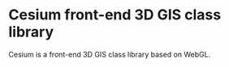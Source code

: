 # Cesium front-end 3D GIS class library

Cesium is a front-end 3D GIS class library based on WebGL.
